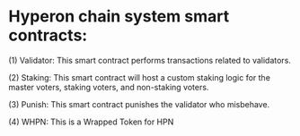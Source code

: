 # **Hyperon chain system smart contracts:**

(1) Validator: This smart contract performs transactions related to validators. 

(2) Staking: This smart contract will host a custom staking logic for the master voters, staking voters, and non-staking voters.

(3) Punish: This smart contract punishes the validator who misbehave.

(4) WHPN: This is a Wrapped Token for HPN
